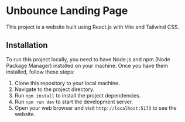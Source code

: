 # Unbounce Landing Page

This project is a website built using React.js with Vite and Tailwind CSS.

## Installation

To run this project locally, you need to have Node.js and npm (Node Package Manager) installed on your machine. Once you have them installed, follow these steps:

1. Clone this repository to your local machine.
2. Navigate to the project directory.
3. Run `npm install` to install the project dependencies.
4. Run `npm run dev` to start the development server.
5. Open your web browser and visit `http://localhost:5173` to see the website.
